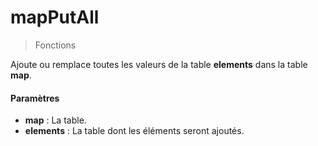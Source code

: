 # mapPutAll
> Fonctions

Ajoute ou remplace toutes les valeurs de la table **elements** dans la table **map**.

#### Paramètres

- **map** : La table.
- **elements** : La table dont les éléments seront ajoutés.

